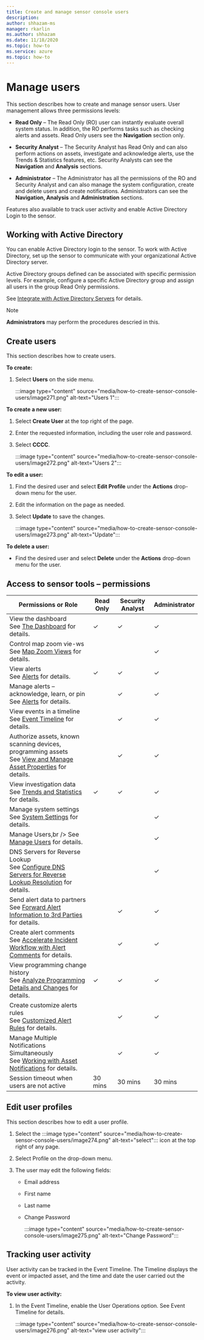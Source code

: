 ```yaml
---
title: Create and manage sensor console users
description: 
author: shhazam-ms
manager: rkarlin
ms.author: shhazam
ms.date: 11/18/2020
ms.topic: how-to
ms.service: azure
ms.topic: how-to
---
```


# Manage users

This section describes how to create and manage sensor users. User management allows three permissions levels:

  - **Read Only** – The Read Only (RO) user can instantly evaluate overall system status. In addition, the RO performs tasks such as checking alerts and assets. Read Only users see the **Navigation** section only.

  - **Security Analyst** – The Security Analyst has Read Only and can also perform actions on assets, investigate and acknowledge alerts, use the Trends & Statistics features, etc. Security Analysts can see the **Navigation** and **Analysis** sections.

  - **Administrator** – The Administrator has all the permissions of the RO and Security Analyst and can also manage the system configuration, create and delete users and create notifications. Administrators can see the **Navigation, Analysis** and **Administration** sections.

Features also available to track user activity and enable Active Directory Login to the sensor.

## Working with Active Directory

You can enable Active Directory login to the sensor. To work with Active Directory, set up the sensor to communicate with your organizational Active Directory server.

Active Directory groups defined can be associated with specific permission levels. For example, configure a specific Active Directory group and assign all users in the group Read Only permissions.

See [Integrate with Active Directory Servers](./integrate-with-active-directory-servers.md) for details.

> [!NOTE]
> **Administrators** may perform the procedures descried in this.

## Create users

This section describes how to create users.

**To create:**

1. Select **Users** on the side menu.

    :::image type="content" source="media/how-to-create-sensor-console-users/image271.png" alt-text="Users 1":::

**To create a new user:**

1.  Select **Create User** at the top right of the page.

2. Enter the requested information, including the user role and password.

3. Select **CCCC**.

    :::image type="content" source="media/how-to-create-sensor-console-users/image272.png" alt-text="Users 2":::

**To edit a user:**

1. Find the desired user and select **Edit Profile** under the **Actions** drop-down menu for the user.

2. Edit the information on the page as needed.

3. Select **Update** to save the changes.

    :::image type="content" source="media/how-to-create-sensor-console-users/image273.png" alt-text="Update":::

**To delete a user:**

  - Find the desired user and select **Delete** under the **Actions** drop-down menu for the user.

## Access to sensor tools – permissions

| Permissions or Role | Read Only | Security Analyst | Administrator |
|--|--|--|--|
| View the dashboard<br />See <a href="./the-dashboard.md">The Dashboard</a> for details. | ✓ | ✓ | ✓ |
| Control map zoom vie-ws<br /> See <a href="./map-zoom-views.md">Map Zoom Views</a> for details. |  |  | ✓ |
| View alerts<br />See <a href="./alerts.md">Alerts</a> for details. | ✓ | ✓ | ✓ |
| Manage alerts – acknowledge, learn, or pin<br />See <a href="./alerts.md">Alerts</a> for details. |  | ✓ | ✓ |
| View events in a timeline<br />See <a href="./event-timeline.md">Event Timeline</a> for details. |  | ✓ | ✓ |
| Authorize assets, known scanning devices, programming assets<br />See <a href="./learn-more-about-assets.md#view-and-manage-asset-properties">View and Manage Asset Properties</a> for details. |  | ✓ | ✓ |
| View investigation data<br /> See <a href="./trends-and-statistics.md">Trends and Statistics</a> for details. | ✓ | ✓ | ✓ |
| Manage system settings<br />See <a href="./system-settings.md">System Settings</a> for details. |  |  | ✓ |
| Manage Users,br /> See <a href="./manage-users.md">Manage Users</a> for details. |  |  | ✓ |
| DNS Servers for Reverse Lookup<br /> See <a href="./configure-dns-servers-for-reverse-lookup-resolution.md">Configure DNS Servers for Reverse Lookup Resolution</a> for details. |  |  | ✓ |
| Send alert data to partners<br /> See <a href="./forward-alert-information-to-3rd-parties.md">Forward Alert Information to 3rd Parties</a> for details. |  | ✓ | ✓ |
| Create alert comments<br /> See <a href="./accelerate-incident-workflow-with-alert-comments.md">Accelerate Incident Workflow with Alert Comments</a> for details. |  | ✓ | ✓ |
| View programming change history<br /> See <a href="learn-more-about-assets.md#analyze-programming-details-and-changes">Analyze Programming Details and Changes</a> for details. | ✓ | ✓ | ✓ |
| Create customize alerts rules<br /> See <a href="./customized-alert-rules.md">Customized Alert Rules</a> for details. |  | ✓ | ✓ |
| Manage Multiple Notifications Simultaneously<br /> See <a href="learn-more-about-assets.md#working-with-asset-notifications">Working with Asset Notifications</a> for details. |  | ✓ | ✓ |
| Session timeout when users are not active | 30 mins | 30 mins | 30 mins |

## Edit user profiles 

This section describes how to edit a user profile.

1. Select the :::image type="content" source="media/how-to-create-sensor-console-users/image274.png" alt-text="select"::: icon at the top right of any page.

2. Select Profile on the drop-down menu.

3. The user may edit the following fields:

    - Email address
  
    - First name
  
    - Last name
  
    - Change Password
  
      :::image type="content" source="media/how-to-create-sensor-console-users/image275.png" alt-text="Change Password":::

## Tracking user activity 

User activity can be tracked in the Event Timeline. The Timeline displays the event or impacted asset, and the time and date the user carried out the activity.

**To view user activity:**

1. In the Event Timeline, enable the User Operations option. See Event Timeline for details.

    :::image type="content" source="media/how-to-create-sensor-console-users/image276.png" alt-text="view user activity":::
